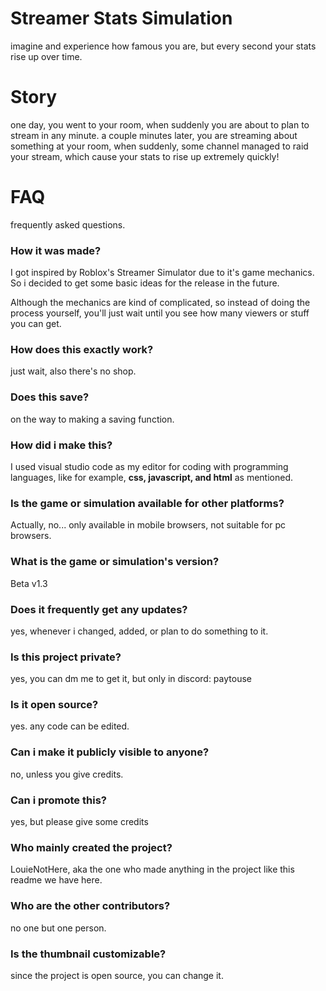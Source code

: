 # Streamer Stats Simulation

imagine and experience how famous you are, but every second your stats rise up over time.

# Story

one day, you went to your room, when suddenly you are about to plan to stream in any minute. a couple minutes later, you are streaming about something at your room, when suddenly, some channel managed to raid your stream, which cause your stats to rise up extremely quickly!

# FAQ

frequently asked questions.

### How it was made?

I got inspired by Roblox's Streamer Simulator due to it's game mechanics. So i decided to get some basic ideas for the release in the future.

Although the mechanics are kind of complicated, so instead of doing the process yourself, you'll just wait until you see how many viewers or stuff you can get.

### How does this exactly work?

just wait, also there's no shop.

### Does this save?

on the way to making a saving function.

### How did i make this?

I used visual studio code as my editor for coding with programming languages, like for example, **css, javascript, and html** as mentioned.

### Is the game or simulation available for other platforms?

Actually, no... only available in mobile browsers, not suitable for pc browsers.

### What is the game or simulation's version?

Beta v1.3

### Does it frequently get any updates?

yes, whenever i changed, added, or plan to do something to it.

### Is this project private?

yes, you can dm me to get it, but only in discord: paytouse

### Is it open source?

yes. any code can be edited.

### Can i make it publicly visible to anyone?

no, unless you give credits.

### Can i promote this?

yes, but please give some credits

### Who mainly created the project?

LouieNotHere, aka the one who made anything in the project like this readme we have here.

### Who are the other contributors?

no one but one person.

### Is the thumbnail customizable?

since the project is open source, you can change it.
